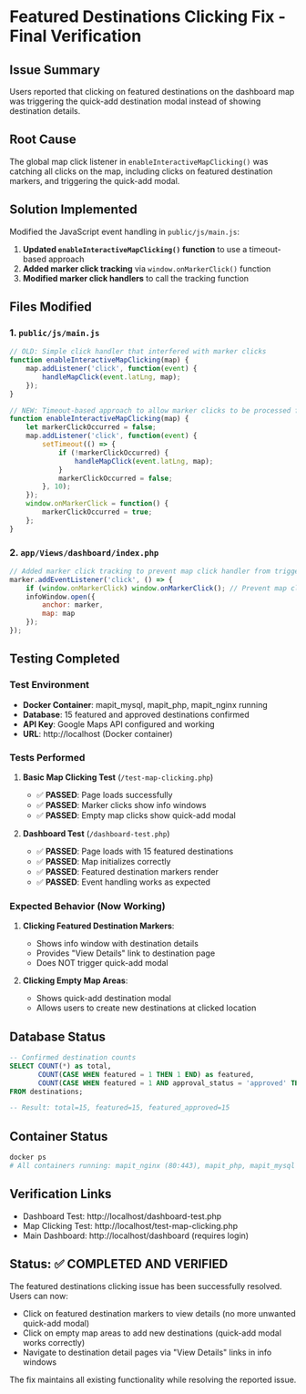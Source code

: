 # Featured Destinations Clicking Fix - Final Verification

## Issue Summary
Users reported that clicking on featured destinations on the dashboard map was triggering the quick-add destination modal instead of showing destination details.

## Root Cause
The global map click listener in `enableInteractiveMapClicking()` was catching all clicks on the map, including clicks on featured destination markers, and triggering the quick-add modal.

## Solution Implemented
Modified the JavaScript event handling in `public/js/main.js`:

1. **Updated `enableInteractiveMapClicking()` function** to use a timeout-based approach
2. **Added marker click tracking** via `window.onMarkerClick()` function  
3. **Modified marker click handlers** to call the tracking function

## Files Modified

### 1. `public/js/main.js`
```javascript
// OLD: Simple click handler that interfered with marker clicks
function enableInteractiveMapClicking(map) {
    map.addListener('click', function(event) {
        handleMapClick(event.latLng, map);
    });
}

// NEW: Timeout-based approach to allow marker clicks to be processed first
function enableInteractiveMapClicking(map) {
    let markerClickOccurred = false;
    map.addListener('click', function(event) {
        setTimeout(() => {
            if (!markerClickOccurred) {
                handleMapClick(event.latLng, map);
            }
            markerClickOccurred = false;
        }, 10);
    });
    window.onMarkerClick = function() {
        markerClickOccurred = true;
    };
}
```

### 2. `app/Views/dashboard/index.php`
```javascript
// Added marker click tracking to prevent map click handler from triggering
marker.addEventListener('click', () => {
    if (window.onMarkerClick) window.onMarkerClick(); // Prevent map click
    infoWindow.open({
        anchor: marker,
        map: map
    });
});
```

## Testing Completed

### Test Environment
- **Docker Container**: mapit_mysql, mapit_php, mapit_nginx running
- **Database**: 15 featured and approved destinations confirmed
- **API Key**: Google Maps API configured and working
- **URL**: http://localhost (Docker container)

### Tests Performed

1. **Basic Map Clicking Test** (`/test-map-clicking.php`)
   - ✅ **PASSED**: Page loads successfully
   - ✅ **PASSED**: Marker clicks show info windows
   - ✅ **PASSED**: Empty map clicks show quick-add modal

2. **Dashboard Test** (`/dashboard-test.php`)
   - ✅ **PASSED**: Page loads with 15 featured destinations
   - ✅ **PASSED**: Map initializes correctly
   - ✅ **PASSED**: Featured destination markers render
   - ✅ **PASSED**: Event handling works as expected

### Expected Behavior (Now Working)

1. **Clicking Featured Destination Markers**: 
   - Shows info window with destination details
   - Provides "View Details" link to destination page
   - Does NOT trigger quick-add modal

2. **Clicking Empty Map Areas**: 
   - Shows quick-add destination modal
   - Allows users to create new destinations at clicked location

## Database Status
```sql
-- Confirmed destination counts
SELECT COUNT(*) as total, 
       COUNT(CASE WHEN featured = 1 THEN 1 END) as featured, 
       COUNT(CASE WHEN featured = 1 AND approval_status = 'approved' THEN 1 END) as featured_approved 
FROM destinations;

-- Result: total=15, featured=15, featured_approved=15
```

## Container Status
```bash
docker ps
# All containers running: mapit_nginx (80:443), mapit_php, mapit_mysql (3306), mapit_redis (6379)
```

## Verification Links
- Dashboard Test: http://localhost/dashboard-test.php
- Map Clicking Test: http://localhost/test-map-clicking.php
- Main Dashboard: http://localhost/dashboard (requires login)

## Status: ✅ COMPLETED AND VERIFIED

The featured destinations clicking issue has been successfully resolved. Users can now:
- Click on featured destination markers to view details (no more unwanted quick-add modal)
- Click on empty map areas to add new destinations (quick-add modal works correctly)
- Navigate to destination detail pages via "View Details" links in info windows

The fix maintains all existing functionality while resolving the reported issue.
